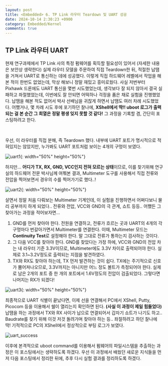 ```yaml
---
layout: post
title: <Embedded> 6. TP Link 라우터 Teardown 및 UART 성공
date: 2024-10-14 2:30:23 +0900
category: Embedded/Kernel
comments: true
---
```


## TP Link 라우터 UART

현재 연구과제에서 TP Link 사의 특정 펌웨어를 획득할 필요성이 있어서 (자세한 내용은 보안상 생략한다) 실제 라우터 모델을 주문하여 직접 Teardown한 뒤, 적절한 납땜을 거쳐서 UART로 통신하는 데에 성공했다. 이렇게 직접 하드웨어 레벨에서 작업을 해본 적이 한번도 없었는데, 막상 해보니 정말 재밌고 흥미로웠다. 사실 저번부터 Pixhawk 드론에도 UART 통신을 몇번 시도했었는데, 생각보다 잘 되지 않아서 결국 실패하고 좌절했었는데, 이번에도 잘 안되면 어떡하나 걱정을 품은 채로 실험을 진행했었다. 납땜을 해본 적도 없어서 박사 선배님을 귀찮게 하면서 납땜도 여러 차례 시도했었다. 어쨌거나, 몇 차례 시도 후에 포기하던 찰나에, **XShell에서 딱!! uboot 로그가 출력되는 걸 본 순간 그 희열은 정말 평생 잊지 못할 것 같다!** 그 과정을 기록할 겸, 간단히 포스팅하려고 한다.

<br/>

우선, 이 라우터를 직접 분해, 즉 Teardown 했다. 내부에 UART 포트가 명시적으로 적혀있지는 않았지만, 누가봐도 UART 포트처럼 보이는 4개의 구멍이 보였다.

![uart1]({{site.url}}/img/uart1.jpg){: width="50%" height="50%"}

하지만... **어디가 TX, RX, GND, VCC인지 전혀 모르는 상태**이므로, 이를 찾기위해 연구실의 하드웨어 전문 박사님께 여쭤본 결과, Multimeter 도구를 사용해서 직접 전류와 전압을 찍어보면서 경우의 수를 찍어가기로 했다..!

![uart2]({{site.url}}/img/uart2.jpg){: width="50%" height="50%"}

살면서 정말 처음 다뤄보는 Multimeter 기계인데, 이 실험을 진행하면서 어쩌다보니 물리 공부까지 하게 되었다.. 전류와 전압, VCC와 GND의 극 관계, 쇼트 등등.. 어쨌든 그 찾아가는 과정을 적어보자면...

1. GND를 먼저 찾아야 한다. 전원을 연결하고, 전류가 흐르는 곳과 UART의 4개의 각 구멍마다 번갈아가면서 Multimeter를 연결한다. 이때, Multimeter 모드는 **Continuity Test**로 설정해야 한다. 말 그대로 전류가 통하는지 검사하는 것이다.
2. 그 다음 VCC를 찾아야 한다. GND를 찾았다는 가정 하에, VCC와 GND의 전압 차는 내 라우터 기준 3.3V이므로, Multimeter에도 3.3V 차이로 출력되어야 한다. 실제로 3.1~3.2V정도로 출력되는 지점을 발견하였다.
3. TX와 RX도 찾아야 하는데, TX 먼저 발견하는 것이 쉽다. TX에는 주기적으로 신호가 뿜어져나오므로, 3.3V까지는 아니지만 어느 정도 볼트가 측정되어야 한다. 실제로 남은 2개의 포트 중 한 개의 포트에서 1.6V정도의 전압이 검출되었다. 그렇다면 나머지는 RX가 되겠다!

![uart3]({{site.url}}/img/uart3.jpg){: width="50%" height="50%"}

최종적으로 UART 식별이 끝났다면, 이제 선을 연결해서 PC에서 XShell, Putty, Picocom 등을 이용해서 쉘이 열리는지 확인하면 된다. **(사실 이 과정이 제일 힘들었다)** 납땜을 하는 과정에서 TX와 RX 사이가 납으로 연결되어서 갑자기 쇼트가 나기도 하고.. Baudrate를 찾기 위해 이것 저것 돌려가며 찾아야 하는 등.. 좌절하려고 하던 찰나에 딱! 기적적으로 PC의 XShell에서 정상적으로 부팅 로그가 보였다.

![uart_success]({{site.url}}/img/uart_success.png)

이후에 본격적으로 uboot command를 이용해서 펌웨어의 파일시스템을 추출하는 과정은 이 포스팅에서는 생략하도록 하겠다. 우선 이 과정에서 배웠던 새로운 지식들을 먼저 다음 포스팅에서 정리한 뒤에, 추후 다시 실험 결과를 정리하도록 하겠다.